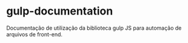 # gulp-documentation
Documentação de utilização da biblioteca gulp JS para automação de arquivos de front-end.
